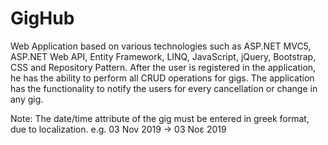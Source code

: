 # GigHub

Web Application based on various technologies such as ASP.NET MVC5, ASP.NET Web API, Entity Framework, LINQ, JavaScript, jQuery, Bootstrap, CSS and Repository Pattern. After the user is registered in the application, he has the ability to perform all CRUD operations for gigs. The application has the functionality to notify the users for every cancellation or change in any gig.

Note: The date/time attribute of the gig must be entered in greek format, due to localization. e.g. 03 Nov 2019 -> 03 Νοε 2019



